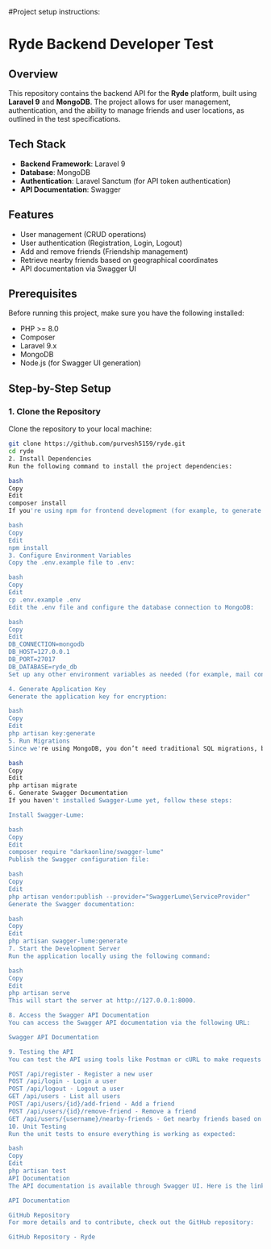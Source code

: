 #Project setup instructions:

# Ryde Backend Developer Test

## Overview

This repository contains the backend API for the **Ryde** platform, built using **Laravel 9** and **MongoDB**. The project allows for user management, authentication, and the ability to manage friends and user locations, as outlined in the test specifications.

## Tech Stack

- **Backend Framework**: Laravel 9
- **Database**: MongoDB
- **Authentication**: Laravel Sanctum (for API token authentication)
- **API Documentation**: Swagger

## Features

- User management (CRUD operations)
- User authentication (Registration, Login, Logout)
- Add and remove friends (Friendship management)
- Retrieve nearby friends based on geographical coordinates
- API documentation via Swagger UI

## Prerequisites

Before running this project, make sure you have the following installed:

- PHP >= 8.0
- Composer
- Laravel 9.x
- MongoDB
- Node.js (for Swagger UI generation)

## Step-by-Step Setup

### 1. Clone the Repository

Clone the repository to your local machine:

```bash
git clone https://github.com/purvesh5159/ryde.git
cd ryde
2. Install Dependencies
Run the following command to install the project dependencies:

bash
Copy
Edit
composer install
If you're using npm for frontend development (for example, to generate Swagger UI documentation), you may also need to install Node.js dependencies:

bash
Copy
Edit
npm install
3. Configure Environment Variables
Copy the .env.example file to .env:

bash
Copy
Edit
cp .env.example .env
Edit the .env file and configure the database connection to MongoDB:

bash
Copy
Edit
DB_CONNECTION=mongodb
DB_HOST=127.0.0.1
DB_PORT=27017
DB_DATABASE=ryde_db
Set up any other environment variables as needed (for example, mail configuration).

4. Generate Application Key
Generate the application key for encryption:

bash
Copy
Edit
php artisan key:generate
5. Run Migrations
Since we're using MongoDB, you don’t need traditional SQL migrations, but make sure the collections are properly set up by running the migrations:

bash
Copy
Edit
php artisan migrate
6. Generate Swagger Documentation
If you haven't installed Swagger-Lume yet, follow these steps:

Install Swagger-Lume:

bash
Copy
Edit
composer require "darkaonline/swagger-lume"
Publish the Swagger configuration file:

bash
Copy
Edit
php artisan vendor:publish --provider="SwaggerLume\ServiceProvider"
Generate the Swagger documentation:

bash
Copy
Edit
php artisan swagger-lume:generate
7. Start the Development Server
Run the application locally using the following command:

bash
Copy
Edit
php artisan serve
This will start the server at http://127.0.0.1:8000.

8. Access the Swagger API Documentation
You can access the Swagger API documentation via the following URL:

Swagger API Documentation

9. Testing the API
You can test the API using tools like Postman or cURL to make requests to the following endpoints:

POST /api/register - Register a new user
POST /api/login - Login a user
POST /api/logout - Logout a user
GET /api/users - List all users
POST /api/users/{id}/add-friend - Add a friend
POST /api/users/{id}/remove-friend - Remove a friend
GET /api/users/{username}/nearby-friends - Get nearby friends based on coordinates
10. Unit Testing
Run the unit tests to ensure everything is working as expected:

bash
Copy
Edit
php artisan test
API Documentation
The API documentation is available through Swagger UI. Here is the link to the documentation:

API Documentation

GitHub Repository
For more details and to contribute, check out the GitHub repository:

GitHub Repository - Ryde